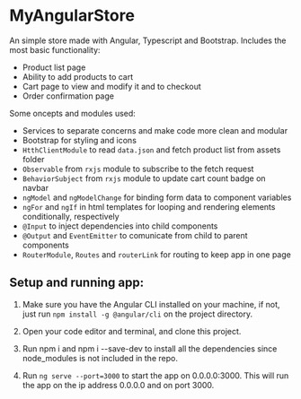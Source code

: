 # MyAngularStore
An simple store made with Angular, Typescript and Bootstrap. Includes the most basic functionality:

- Product list page
- Ability to add products to cart
- Cart page to view and modify it and to checkout
- Order confirmation page

Some oncepts and modules used:

- Services to separate concerns and make code more clean and modular
- Bootstrap for styling and icons
- `HtthClientModule` to read `data.json` and fetch product list from assets folder
- `Observable` from `rxjs` module to subscribe to the fetch request
- `BehaviorSubject` from `rxjs` module to update cart count badge on navbar
- `ngModel` and `ngModelChange` for binding form data to component variables
- `ngFor` and `ngIf` in html templates for looping and rendering elements conditionally, respectively
- `@Input` to inject dependencies into child components
- `@Output` and `EventEmitter` to comunicate from child to parent components
- `RouterModule`, `Routes` and `routerLink` for routing to keep app in one page

## Setup and running app:

1. Make sure you have the Angular CLI installed on your machine, if not, just run `npm install -g @angular/cli` on the project directory.

2. Open your code editor and terminal, and clone this project.

3. Run npm i and npm i --save-dev to install all the dependencies since node_modules is not included in the repo.

4. Run `ng serve --port=3000` to start the app on 0.0.0.0:3000. This will run the app on the ip address 0.0.0.0 and on port 3000. 
